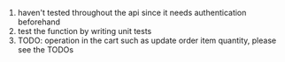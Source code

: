 1. haven't tested throughout the api since it needs authentication beforehand
2. test the function by writing unit tests
3. TODO:
operation in the cart such as update order item quantity, please see the TODOs